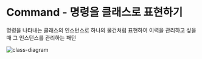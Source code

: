 # Command - 명령을 클래스로 표현하기
명령을 나타내는 클래스의 인스턴스로 하나의 물건처럼 표현하여 이력을 관리하고 싶을 때 그 인스턴스를 관리하는 패턴

![class-diagram](http://www.plantuml.com/plantuml/proxy?src=https://raw.githubusercontent.com/hanbee1005/basic-design-pattern/main/resources/puml/chapter22.puml)
